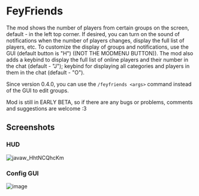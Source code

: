 # FeyFriends
The mod shows the number of players from certain groups on the screen, default - in the left top corner. If desired, you can turn on the sound of notifications when the number of players changes, display the full list of players, etc. To customize the display of groups and notifications, use the GUI (default button is "H") ((NOT THE MODMENU BUTTON)). The mod also adds a keybind to display the full list of online players and their number in the chat (default - "J"); keybind for displaying all categories and players in them in the chat (default - "O").

Since version 0.4.0, you can use the `/feyfriends <args>` command instead of the GUI to edit groups.

Mod is still in EARLY BETA, so if there are any bugs or problems, comments and suggestions are welcome :3

## Screenshots
### HUD
![javaw_HhtNCQhcKm](https://user-images.githubusercontent.com/73577753/174735219-52bfcfc1-ad3d-43d2-b0de-3e1660a1c882.png)

### Config GUI
![image](https://user-images.githubusercontent.com/73577753/174853453-d4f91a67-8eec-42d5-9a6e-95c782254559.png)
